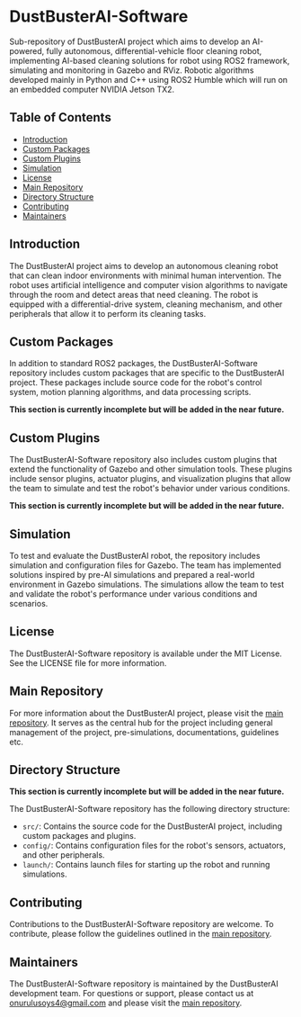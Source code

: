 # DustBusterAI-Software
Sub-repository of DustBusterAI project which aims to develop an AI-powered, fully autonomous, differential-vehicle floor cleaning robot,
implementing AI-based cleaning solutions for robot using ROS2 framework, simulating and monitoring in Gazebo and RViz.
Robotic algorithms developed mainly in Python and C++ using ROS2 Humble which will run on an embedded computer NVIDIA Jetson TX2.

## Table of Contents

- [Introduction](#introduction)
- [Custom Packages](#custom-packages)
- [Custom Plugins](#custom-plugins)
- [Simulation](#simulation)
- [License](#license)
- [Main Repository](#main-repository)
- [Directory Structure](#directory-structure)
- [Contributing](#contributing)
- [Maintainers](#maintainers)

## Introduction

The DustBusterAI project aims to develop an autonomous cleaning robot that can clean indoor environments with minimal human intervention. The robot uses artificial intelligence and computer vision algorithms to navigate through the room and detect areas that need cleaning. The robot is equipped with a differential-drive system, cleaning mechanism, and other peripherals that allow it to perform its cleaning tasks.

## Custom Packages

In addition to standard ROS2 packages, the DustBusterAI-Software repository includes custom packages that are specific to the DustBusterAI project. These packages include source code for the robot's control system, motion planning algorithms, and data processing scripts.

**This section is currently incomplete but will be added in the near future.**
## Custom Plugins

The DustBusterAI-Software repository also includes custom plugins that extend the functionality of Gazebo and other simulation tools. These plugins include sensor plugins, actuator plugins, and visualization plugins that allow the team to simulate and test the robot's behavior under various conditions.

**This section is currently incomplete but will be added in the near future.**

## Simulation

To test and evaluate the DustBusterAI robot, the repository includes simulation and configuration files for Gazebo. The team has implemented solutions inspired by pre-AI simulations and prepared a real-world environment in Gazebo simulations. The simulations allow the team to test and validate the robot's performance under various conditions and scenarios.

## License

The DustBusterAI-Software repository is available under the MIT License. See the LICENSE file for more information.

## Main Repository

For more information about the DustBusterAI project, please visit the [main repository](https://github.com/onurulusoy4/DustBusterAI).
It serves as the central hub for the project 
including general management of the project, pre-simulations, documentations, guidelines etc.

## Directory Structure
**This section is currently incomplete but will be added in the near future.**

The DustBusterAI-Software repository has the following directory structure:

- `src/`: Contains the source code for the DustBusterAI project, including custom packages and plugins.
- `config/`: Contains configuration files for the robot's sensors, actuators, and other peripherals.
- `launch/`: Contains launch files for starting up the robot and running simulations.

## Contributing

Contributions to the DustBusterAI-Software repository are welcome. To contribute, please follow the guidelines outlined in the [main repository](https://github.com/onurulusoy4/DustBusterAI).

## Maintainers

The DustBusterAI-Software repository is maintained by the DustBusterAI development team. For questions or support, please contact us at onurulusoys4@gmail.com
and please visit the [main repository](https://github.com/onurulusoy4/DustBusterAI).
